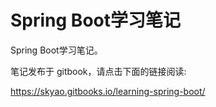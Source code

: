 # Spring Boot学习笔记

Spring Boot学习笔记。

笔记发布于 gitbook，请点击下面的链接阅读:

https://skyao.gitbooks.io/learning-spring-boot/



